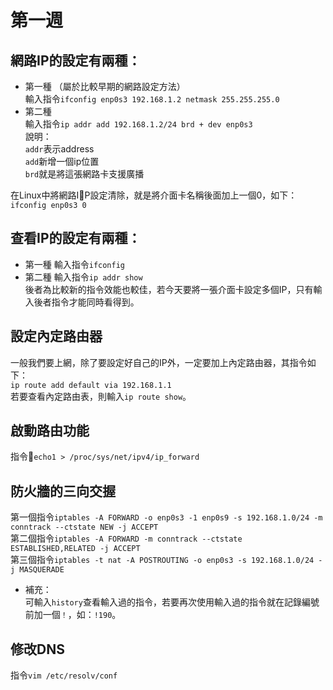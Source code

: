 # 第一週  
## 網路IP的設定有兩種：
* 第一種 （屬於比較早期的網路設定方法）   
輸入指令```ifconfig enp0s3 192.168.1.2 netmask 255.255.255.0 ```  
* 第二種  
輸入指令```ip addr add 192.168.1.2/24 brd + dev enp0s3 ```  
說明：  
<code>addr</code>表示address  
<code>add</code>新增一個ip位置  
<code>brd</code>就是將這張網路卡支援廣播

在Linux中將網路IP設定清除，就是將介面卡名稱後面加上一個0，如下：
<code>ifconfig enp0s3 0 </code>  

## 查看IP的設定有兩種：
* 第一種 輸入指令<code>ifconfig</code>  
* 第二種 輸入指令<code>ip addr show</code>  
後者為比較新的指令效能也較佳，若今天要將一張介面卡設定多個IP，只有輸入後者指令才能同時看得到。  

## 設定內定路由器
一般我們要上網，除了要設定好自己的IP外，一定要加上內定路由器，其指令如下：  
<code>ip route add default via 192.168.1.1</code>  
若要查看內定路由表，則輸入<code>ip route show</code>。  

## 啟動路由功能  
指令<code>echo1 > /proc/sys/net/ipv4/ip_forward</code>  

## 防火牆的三向交握  
第一個指令```iptables -A FORWARD -o enp0s3 -1 enp0s9 -s 192.168.1.0/24 -m conntrack --ctstate NEW -j ACCEPT ```  
第二個指令```iptables -A FORWARD -m conntrack --ctstate ESTABLISHED,RELATED -j ACCEPT ```  
第三個指令```iptables -t nat -A POSTROUTING -o enp0s3 -s 192.168.1.0/24 -j MASQUERADE```  
* 補充：  
可輸入<code>history</code>查看輸入過的指令，若要再次使用輸入過的指令就在記錄編號前加一個<code>！</code>，如：<code>!190</code>。  

## 修改DNS  
指令<code>vim /etc/resolv/conf</code>